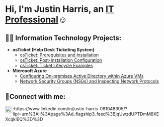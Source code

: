 
<h1>Hi, I'm Justin Harris, an <a href=https://www.linkedin.com/in/justin-harris-061048305/?lipi=urn%3Ali%3Apage%3Ad_flagship3_feed%3BjqUwzdUPTDmM8XEXcqkIEQ%3D%3D>IT Professional</a>☺</h1>

<h2>👨‍💻 Information Technology Projects:</h2>

- <b>osTicket (Help Desk Ticketing System)</b>
  - [osTicket: Prerequisites and Installation](https://github.com/Justin2092/osticket-prereqs)
  - [osTicket: Post-Installation Configuration](https://github.com/joshmadakorcc/post-install-config)
  - [osTicket: Ticket Lifecycle Examples](https://github.com/joshmadakorcc/ticket-lifecycle)
- <b>Microsoft Azure</b>
  - [Configuring On-premises Active Directory within Azure VMs](https://github.com/joshmadakorcc/configure-ad)
  - [Network Security Groups (NSGs) and Inspecting Network Protocols](https://github.com/joshmadakorcc/azure-network-protocols)

<h2>🤳Connect with me:</h2>
<img align="left" alt="Josh | LinkedIn" width="22px" src="https://cdn.jsdelivr.net/npm/simple-icons@v3/icons/linkedin.svg" />:https://www.linkedin.com/in/justin-harris-061048305/?lipi=urn%3Ali%3Apage%3Ad_flagship3_feed%3BjqUwzdUPTDmM8XEXcqkIEQ%3D%3D
<!--

-->
